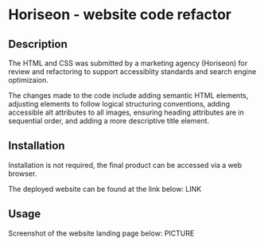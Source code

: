 # Horiseon - website code refactor

## Description
The HTML and CSS was submitted by a marketing agency (Horiseon) for review and refactoring to support accessiblity standards and search engine optimizaion. 

The changes made to the code include adding semantic HTML elements, adjusting elements to follow logical structuring conventions, adding accessible alt attributes to all images, ensuring heading attributes are in sequential order, and adding a more descriptive title element.

## Installation
Installation is not required, the final product can be accessed via a web browser. 

The deployed website can be found at the link below:
LINK

## Usage
Screenshot of the website landing page below:
PICTURE
